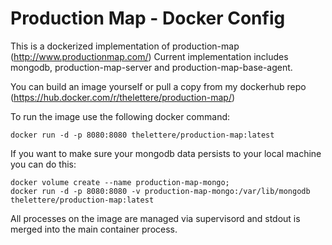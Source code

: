 # Production Map - Docker Config

This is a dockerized implementation of production-map (http://www.productionmap.com/)
Current implementation includes mongodb, production-map-server and production-map-base-agent.

You can build an image yourself or pull a copy from my dockerhub repo (https://hub.docker.com/r/thelettere/production-map/)

To run the image use the following docker command:
```
docker run -d -p 8080:8080 thelettere/production-map:latest
```

If you want to make sure your mongodb data persists to your local machine you can do this:
```
docker volume create --name production-map-mongo;
docker run -d -p 8080:8080 -v production-map-mongo:/var/lib/mongodb thelettere/production-map:latest
```

All processes on the image are managed via supervisord and stdout is merged into the main container process.

